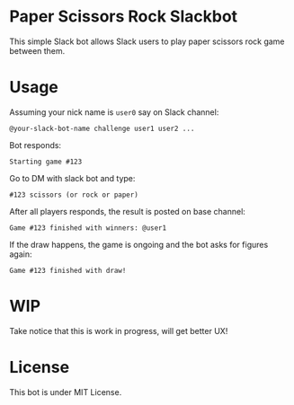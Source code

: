 # Paper Scissors Rock Slackbot
This simple Slack bot allows Slack users to play paper scissors rock game between them.

# Usage
Assuming your nick name is `user0` say on Slack channel:
```
@your-slack-bot-name challenge user1 user2 ...
```
Bot responds:
```
Starting game #123
```
Go to DM with slack bot and type:
```
#123 scissors (or rock or paper)
```
After all players responds, the result is posted on base channel:
```
Game #123 finished with winners: @user1
```
If the draw happens, the game is ongoing and the bot asks for figures again:
```
Game #123 finished with draw!
```

# WIP
Take notice that this is work in progress, will get better UX!

# License
This bot is under MIT License.
